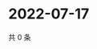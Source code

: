 # 2022-07-17

共 0 条

<!-- BEGIN WEIBO -->
<!-- 最后更新时间 Sun Jul 17 2022 15:14:12 GMT+0800 (China Standard Time) -->

<!-- END WEIBO -->
